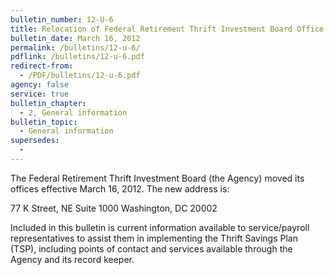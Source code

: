 ```yaml
---
bulletin_number: 12-U-6
title: Relocation of Federal Retirement Thrift Investment Board Office
bulletin_date: March 16, 2012
permalink: /bulletins/12-u-6/
pdflink: /bulletins/12-u-6.pdf
redirect-from:
  - /PDF/bulletins/12-u-6.pdf
agency: false
service: true
bulletin_chapter:
  - 2, General information
bulletin_topic:
  - General information
supersedes:
  -
---
```


The Federal Retirement Thrift Investment Board (the Agency) moved its offices effective
March 16, 2012. The new address is:

77 K Street, NE
Suite 1000
Washington, DC 20002

Included in this bulletin is current information available to service/payroll representatives to
assist them in implementing the Thrift Savings Plan (TSP), including points of contact and
services available through the Agency and its record keeper.
